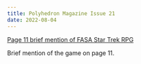```yaml
---
title: Polyhedron Magazine Issue 21
date: 2022-08-04
---
```

[Page 11 brief mention of FASA Star Trek RPG](https://thefasastartrekuniversee-group.groups.io/g/MorenaShipyards/files/Scanned%20Magazine%20Articles/polyhedron%20021.pdf)

Brief mention of the game on page 11.